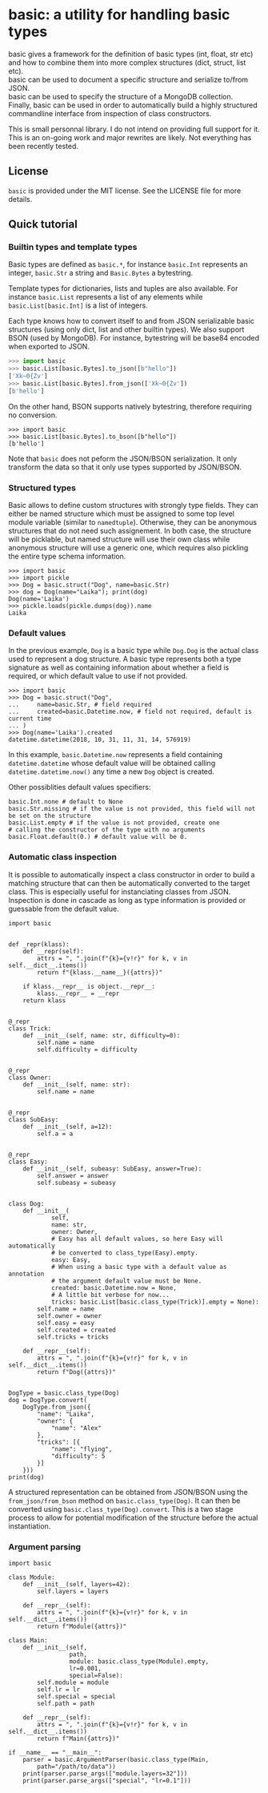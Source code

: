 # basic: a utility for handling basic types

basic gives a framework for the definition of basic types (int, float, str etc)
and how to combine them into more complex structures (dict, struct, list etc).\
basic can be used to document a specific structure and serialize to/from
JSON.\
basic can be used to specify the structure of a MongoDB collection.\
Finally, basic can be used in order to automatically build a highly
structured commandline interface from inspection of class constructors.

This is small personnal library. I do not intend on providing full support
for it. This is an on-going work and major rewrites are likely.
Not everything has been recently tested.


## License

`basic` is provided under the MIT license. See the LICENSE file for more details.


## Quick tutorial

### Builtin types and template types

Basic types are defined as `basic.*`, for instance `basic.Int`
represents an integer, `basic.Str` a string and `Basic.Bytes` a bytestring.

Template types for dictionaries, lists and tuples are also available. For instance `basic.List` represents a list of any elements while `basic.List[basic.Int]` is a list of integers.

Each type knows how to convert itself to and from JSON serializable basic structures (using only dict, list and other builtin types). We also support BSON (used by MongoDB).
For instance, bytestring will be base84 encoded when exported to JSON.

```python
>>> import basic
>>> basic.List[basic.Bytes].to_json([b"hello"])
['Xk~0{Zv']
>>> basic.List[basic.Bytes].from_json(['Xk~0{Zv'])
[b'hello']

```

On the other hand, BSON supports natively bytestring, therefore
requiring no conversion.

```
>>> import basic
>>> basic.List[basic.Bytes].to_bson([b"hello"])
[b'hello']

```

Note that `basic` does not peform the JSON/BSON serialization. It only transform the data so that it only use types supported by JSON/BSON.

### Structured types

Basic allows to define custom structures with strongly type fields. They can either be named structure which must be assigned to some top level module variable (similar to `namedtuple`).
Otherwise, they can be anonymous structures that do not need such assignement.
In both case, the structure will be picklable, but named structure
will use their own class while anonymous structure will use a generic one,
which requires also pickling the entire type schema information.

```
>>> import basic
>>> import pickle
>>> Dog = basic.struct("Dog", name=basic.Str)
>>> dog = Dog(name="Laika"); print(dog)
Dog(name='Laika')
>>> pickle.loads(pickle.dumps(dog)).name
Laika

```

### Default values

In the previous example, `Dog` is a basic type while `Dog.Dog`
is the actual class used to represent a dog structure.
A basic type represents both a type signature as well as containing information about whether a field is required, or which
default value to use if not provided.

```
>>> import basic
>>> Dog = basic.struct("Dog",
...     name=basic.Str, # field required
...     created=basic.Datetime.now, # field not required, default is current time
... )
>>> Dog(name='Laika').created
datetime.datetime(2018, 10, 31, 11, 31, 14, 576919)
```

In this example, `basic.Datetime.now` represents a field containing `datetime.datetime` whose default value will be
obtained calling `datetime.datetime.now()` any time a new `Dog` object is created.

Other possiblities default values specifiers:

```
basic.Int.none # default to None
basic.Str.missing # if the value is not provided, this field will not be set on the structure
basic.List.empty # if the value is not provided, create one
# calling the constructor of the type with no arguments
basic.Float.default(0.) # default value will be 0.
```

### Automatic class inspection

It is possible to automatically inspect a class constructor in order to build a matching structure that can then be automatically converted to the target class. This is especially useful for instanciating classes from JSON. Inspection
is done in cascade as long as type information is provided or guessable
from the default value.

```
import basic


def _repr(klass):
    def __repr(self):
        attrs = ", ".join(f"{k}={v!r}" for k, v in self.__dict__.items())
        return f"{klass.__name__}({attrs})"

    if klass.__repr__ is object.__repr__:
        klass.__repr__ = __repr
    return klass


@_repr
class Trick:
    def __init__(self, name: str, difficulty=0):
        self.name = name
        self.difficulty = difficulty


@_repr
class Owner:
    def __init__(self, name: str):
        self.name = name


@_repr
class SubEasy:
    def __init__(self, a=12):
        self.a = a


@_repr
class Easy:
    def __init__(self, subeasy: SubEasy, answer=True):
        self.answer = answer
        self.subeasy = subeasy


class Dog:
    def __init__(
            self,
            name: str,
            owner: Owner,
            # Easy has all default values, so here Easy will automatically
            # be converted to class_type(Easy).empty.
            easy: Easy,
            # When using a basic type with a default value as annotation
            # the argument default value must be None.
            created: basic.Datetime.now = None,
            # A little bit verbose for now...
            tricks: basic.List[basic.class_type(Trick)].empty = None):
        self.name = name
        self.owner = owner
        self.easy = easy
        self.created = created
        self.tricks = tricks

    def __repr__(self):
        attrs = ", ".join(f"{k}={v!r}" for k, v in self.__dict__.items())
        return f"Dog({attrs})"


DogType = basic.class_type(Dog)
dog = DogType.convert(
    DogType.from_json({
        "name": "Laika",
        "owner": {
            "name": "Alex"
        },
        "tricks": [{
            "name": "flying",
            "difficulty": 5
        }]
    }))
print(dog)
```

A structured representation can be obtained from JSON/BSON using
the `from_json/from_bson` method on `basic.class_type(Dog)`.
It can then be converted using `basic.class_type(Dog).convert`.
This is a two stage process to allow for potential modification of the
structure before the actual instantiation.

### Argument parsing

```
import basic

class Module:
    def __init__(self, layers=42):
        self.layers = layers

    def __repr__(self):
        attrs = ", ".join(f"{k}={v!r}" for k, v in self.__dict__.items())
        return f"Module({attrs})"

class Main:
    def __init__(self,
                 path,
                 module: basic.class_type(Module).empty,
                 lr=0.001,
                 special=False):
        self.module = module
        self.lr = lr
        self.special = special
        self.path = path

    def __repr__(self):
        attrs = ", ".join(f"{k}={v!r}" for k, v in self.__dict__.items())
        return f"Main({attrs})"

if __name__ == "__main__":
    parser = basic.ArgumentParser(basic.class_type(Main,
        path="/path/to/data"))
    print(parser.parse_args(["module.layers=32"]))
    print(parser.parse_args(["special", "lr=0.1"]))
```

